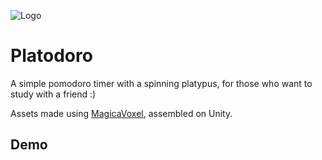 
![Logo](https://github.com/enviio/platodoro/blob/main/icon.png)


# Platodoro

A simple pomodoro timer with a spinning platypus, for those who want to study with a friend  :)

Assets made using [MagicaVoxel](https://ephtracy.github.io/), assembled on Unity. 

## Demo



